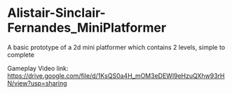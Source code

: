 # Alistair-Sinclair-Fernandes_MiniPlatformer
A basic prototype of a 2d mini platformer which contains 2 levels, simple to complete

Gameplay Video link: https://drive.google.com/file/d/1KsQS0a4H_mOM3eDEWl9eHzuQXhw93rHN/view?usp=sharing
